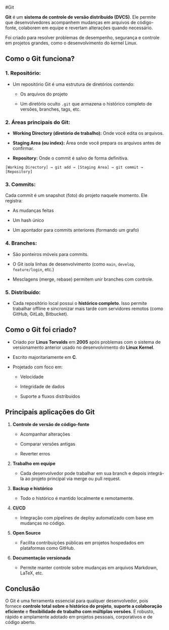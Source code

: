 #Git

**Git** é um **sistema de controle de versão distribuído (DVCS)**. Ele permite que desenvolvedores acompanhem mudanças em arquivos de código-fonte, colaborem em equipe e revertam alterações quando necessário.

Foi criado para resolver problemas de desempenho, segurança e controle em projetos grandes, como o desenvolvimento do kernel Linux.

## Como o Git funciona?

### 1. **Repositório:**

- Um repositório Git é uma estrutura de diretórios contendo:
    
    - Os arquivos do projeto
        
    - Um diretório oculto `.git` que armazena o histórico completo de versões, branches, tags, etc.
        

### 2. **Áreas principais do Git:**

- **Working Directory (diretório de trabalho):** Onde você edita os arquivos.
    
- **Staging Area (ou index):** Área onde você prepara os arquivos antes de confirmar.
    
- **Repository:** Onde o commit é salvo de forma definitiva.
    

```
[Working Directory] → git add → [Staging Area] → git commit → [Repository]
```

### 3. **Commits:**

Cada commit é um snapshot (foto) do projeto naquele momento. Ele registra:

- As mudanças feitas
    
- Um hash único
    
- Um apontador para commits anteriores (formando um grafo)
    

### 4. **Branches:**

- São ponteiros móveis para commits.
    
- O Git isola linhas de desenvolvimento (como `main`, `develop`, `feature/login`, etc.)
    
- Mesclagens (merge, rebase) permitem unir branches com controle.
    

### 5. **Distribuído:**

- Cada repositório local possui o **histórico completo**. Isso permite trabalhar offline e sincronizar mais tarde com servidores remotos (como GitHub, GitLab, Bitbucket).
    

## Como o Git foi criado?

- Criado por **Linus Torvalds** em **2005** após problemas com o sistema de versionamento anterior usado no desenvolvimento do **Linux Kernel**.
    
- Escrito majoritariamente em **C**.
    
- Projetado com foco em:
    
    - Velocidade
        
    - Integridade de dados
        
    - Suporte a fluxos distribuídos
        

## Principais aplicações do Git

1. **Controle de versão de código-fonte**
    
    - Acompanhar alterações
        
    - Comparar versões antigas
        
    - Reverter erros
        
2. **Trabalho em equipe**
    
    - Cada desenvolvedor pode trabalhar em sua branch e depois integrá-la ao projeto principal via merge ou pull request.
        
3. **Backup e histórico**
    
    - Todo o histórico é mantido localmente e remotamente.
        
4. **CI/CD**
    
    - Integração com pipelines de deploy automatizado com base em mudanças no código.
        
5. **Open Source**
    
    - Facilita contribuições públicas em projetos hospedados em plataformas como GitHub.
        
6. **Documentação versionada**
    
    - Permite manter controle sobre mudanças em arquivos Markdown, LaTeX, etc.
        

## Conclusão

O Git é uma ferramenta essencial para qualquer desenvolvedor, pois fornece **controle total sobre o histórico do projeto**, **suporte a colaboração eficiente** e **flexibilidade de trabalho com múltiplas versões**. É robusto, rápido e amplamente adotado em projetos pessoais, corporativos e de código aberto.